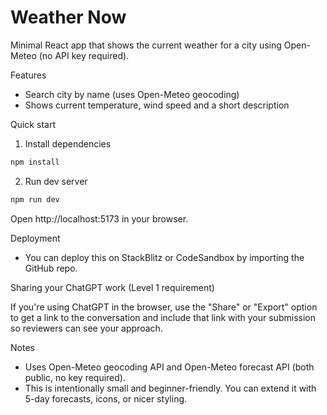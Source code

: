 # Weather Now

Minimal React app that shows the current weather for a city using Open-Meteo (no API key required).

Features
- Search city by name (uses Open-Meteo geocoding)
- Shows current temperature, wind speed and a short description

Quick start

1. Install dependencies

```bash
npm install
```

2. Run dev server

```bash
npm run dev
```

Open http://localhost:5173 in your browser.

Deployment

- You can deploy this on StackBlitz or CodeSandbox by importing the GitHub repo.

Sharing your ChatGPT work (Level 1 requirement)

If you're using ChatGPT in the browser, use the "Share" or "Export" option to get a link to the conversation and include that link with your submission so reviewers can see your approach.

Notes
- Uses Open-Meteo geocoding API and Open-Meteo forecast API (both public, no key required).
- This is intentionally small and beginner-friendly. You can extend it with 5-day forecasts, icons, or nicer styling.
